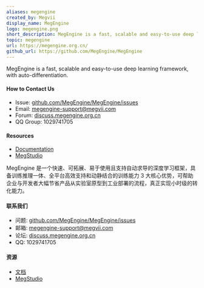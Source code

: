 ```yaml
---
aliases: megengine
created_by: Megvii
display_name: MegEngine
logo: megengine.png
short_description: MegEngine is a fast, scalable and easy-to-use deep learning framework, with auto-differentiation. MegEngine 是一个快速、可拓展、易于使用且支持自动求导的深度学习框架。
topic: megengine
url: https://megengine.org.cn/
github_url: https://github.com/MegEngine/MegEngine
---
```


MegEngine is a fast, scalable and easy-to-use deep learning framework, with auto-differentiation.


#### How to Contact Us

* Issue: [github.com/MegEngine/MegEngine/issues](https://github.com/MegEngine/MegEngine/issues)
* Email: [megengine-support@megvii.com](mailto:megengine-support@megvii.com)
* Forum: [discuss.megengine.org.cn](https://discuss.megengine.org.cn)
* QQ Group: 1029741705

#### Resources

- [Documentation](https://github.com/MegEngine/Documentation)
- [MegStudio](https://studio.brainpp.com)



MegEngine 是一个快速、可拓展、易于使用且支持自动求导的深度学习框架，具备训练推理一体、全平台高效支持和动静结合的训练能力 3 大核心优势，可帮助企业与开发者大幅节省产品从实验室原型到工业部署的流程，真正实现小时级的转化能力。

#### 联系我们

* 问题: [github.com/MegEngine/MegEngine/issues](https://github.com/MegEngine/MegEngine/issues)
* 邮箱: [megengine-support@megvii.com](mailto:megengine-support@megvii.com)
* 论坛: [discuss.megengine.org.cn](https://discuss.megengine.org.cn)
* QQ: 1029741705


#### 资源

- [文档](https://github.com/MegEngine/Documentation)
- [MegStudio](https://studio.brainpp.com)
